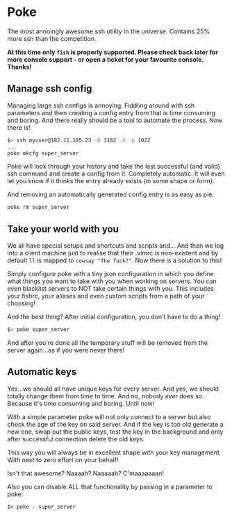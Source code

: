Poke
====

The most annoingly awesome ssh utility in the universe. Contains 25% more ssh than the competition. 

**At this time only `fish` is properly supported. Please check back later for more console support - or open a ticket for your favourite console. Thanks!**

Manage ssh config
-----------------

Managing large ssh configs is annoying. Fiddling around with ssh parameters and then creating a config entry from that is time consuming and boring. And there really should be a tool to automate the process. Now there is!

```bash
$> ssh myuser@182.11.185.23 -D 3182 -X -p 1022
...
poke mkcfg super_server
```

Poke will look through your history and take the last successful (and valid) ssh command and create a config from it. Completely automatic. It will even let you know if it thinks the entry already exists (in some shape or form).

And removing an automatically generated config entry is as easy as pie. 

```bash
poke rm super_server
```

Take your world with you
------------------------

We all have special setups and shortcuts and scripts and...
And then we log into a client machine just to realise that their .vimrc is non-existent and by default `ll` is mapped to `cowsay "The fuck?"`. Now there is a solution to this!

Simply configure poke with a tiny json configuration in which you define what things you want to take with you when working on servers. You can even blacklist servers to NOT take certain things with you. This includes your fishrc, your aliases and even custom scripts from a path of your choosing!

And the best thing? After initial configuration, you don't have to do a thing!

```bash
$> poke super_server
```

And after you're done all the temporary stuff will be removed from the server again...as if you were never there!

Automatic keys
--------------

Yes...we should all have unique keys for every server. And yes, we should totally change them from time to time. And no, nobody *ever* does so. Because it's time consuming and boring. Until now!

With a simple parameter poke will not only connect to a server but also check the age of the key on said server. And if the key is too old generate a new one, swap out the public keys, test the key in the background and only after successful connection delete the old keys.

This way you will always be in excellent shape with your key management. With next to zero effort on your behalf!


Isn't that awesome? Naaaah? Naaaaah? C'maaaaaaan!

Also you can disable ALL that functionality by passing in a parameter to poke:

```
$> poke - super_server
```
